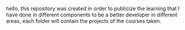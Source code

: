 hello, this repository was created in order to publicize the learning that I have done in different components to be a better developer in different areas, each folder will contain the projects of the courses taken.
